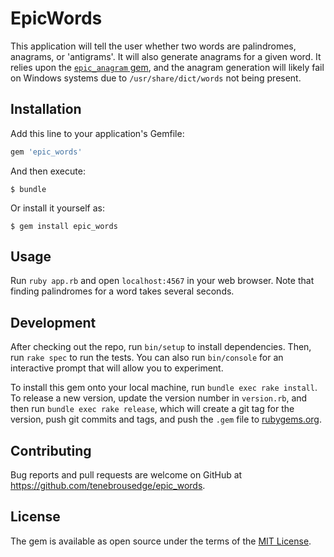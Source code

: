 # EpicWords

This application will tell the user whether two words are palindromes, anagrams, or 'antigrams'. It will also generate anagrams for a given word. It relies upon the [`epic_anagram` gem](https://github.com/tenebrousedge/epic_anagram), and the anagram generation will likely fail on Windows systems due to `/usr/share/dict/words` not being present.

## Installation

Add this line to your application's Gemfile:

```ruby
gem 'epic_words'
```

And then execute:

    $ bundle

Or install it yourself as:

    $ gem install epic_words

## Usage

Run `ruby app.rb` and open `localhost:4567` in your web browser. Note that finding palindromes for a word takes several seconds.

## Development

After checking out the repo, run `bin/setup` to install dependencies. Then, run `rake spec` to run the tests. You can also run `bin/console` for an interactive prompt that will allow you to experiment.

To install this gem onto your local machine, run `bundle exec rake install`. To release a new version, update the version number in `version.rb`, and then run `bundle exec rake release`, which will create a git tag for the version, push git commits and tags, and push the `.gem` file to [rubygems.org](https://rubygems.org).

## Contributing

Bug reports and pull requests are welcome on GitHub at https://github.com/tenebrousedge/epic_words.


## License

The gem is available as open source under the terms of the [MIT License](http://opensource.org/licenses/MIT).

